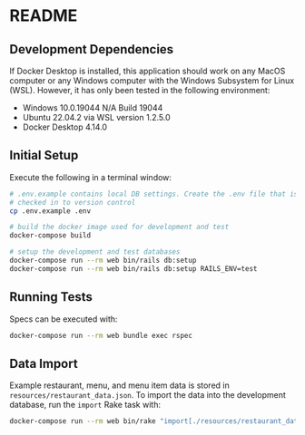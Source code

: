 # README

## Development Dependencies

If Docker Desktop is installed, this application should work on any MacOS computer or any Windows computer with the Windows Subsystem for Linux (WSL). However, it has only been tested in the following environment:

- Windows 10.0.19044 N/A Build 19044
- Ubuntu 22.04.2 via WSL version 1.2.5.0
- Docker Desktop 4.14.0

## Initial Setup

Execute the following in a terminal window:

```bash
# .env.example contains local DB settings. Create the .env file that is not
# checked in to version control
cp .env.example .env

# build the docker image used for development and test
docker-compose build

# setup the development and test databases
docker-compose run --rm web bin/rails db:setup
docker-compose run --rm web bin/rails db:setup RAILS_ENV=test
```

## Running Tests

Specs can be executed with:

```bash
docker-compose run --rm web bundle exec rspec
```

## Data Import

Example restaurant, menu, and menu item data is stored in `resources/restaurant_data.json`. To import the data into the development database, run the `import` Rake task with:

```bash
docker-compose run --rm web bin/rake "import[./resources/restaurant_data.json]"
```
